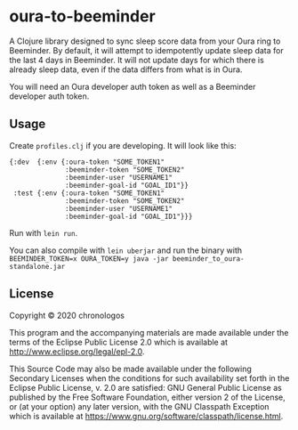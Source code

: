 
# oura-to-beeminder

A Clojure library designed to sync sleep score data from your Oura ring to Beeminder. By default, it will attempt to idempotently update sleep data for the last 4 days in Beeminder. It will not update days for which there is already sleep data, even if the data differs from what is in Oura.

You will need an Oura developer auth token as well as a Beeminder developer auth token.

## Usage

Create `profiles.clj` if you are developing. It will look like this:

```
{:dev  {:env {:oura-token "SOME_TOKEN1"
              :beeminder-token "SOME_TOKEN2"
              :beeminder-user "USERNAME1"
              :beeminder-goal-id "GOAL_ID1"}}
 :test {:env {:oura-token "SOME_TOKEN1"
              :beeminder-token "SOME_TOKEN2"
              :beeminder-user "USERNAME1"
              :beeminder-goal-id "GOAL_ID1"}}}
```

Run with `lein run`.

You can also compile with `lein uberjar` and run the binary with `BEEMINDER_TOKEN=x OURA_TOKEN=y java -jar beeminder_to_oura-standalone.jar`

## License

Copyright © 2020 chronologos

This program and the accompanying materials are made available under the
terms of the Eclipse Public License 2.0 which is available at
http://www.eclipse.org/legal/epl-2.0.

This Source Code may also be made available under the following Secondary
Licenses when the conditions for such availability set forth in the Eclipse
Public License, v. 2.0 are satisfied: GNU General Public License as published by
the Free Software Foundation, either version 2 of the License, or (at your
option) any later version, with the GNU Classpath Exception which is available
at https://www.gnu.org/software/classpath/license.html.
